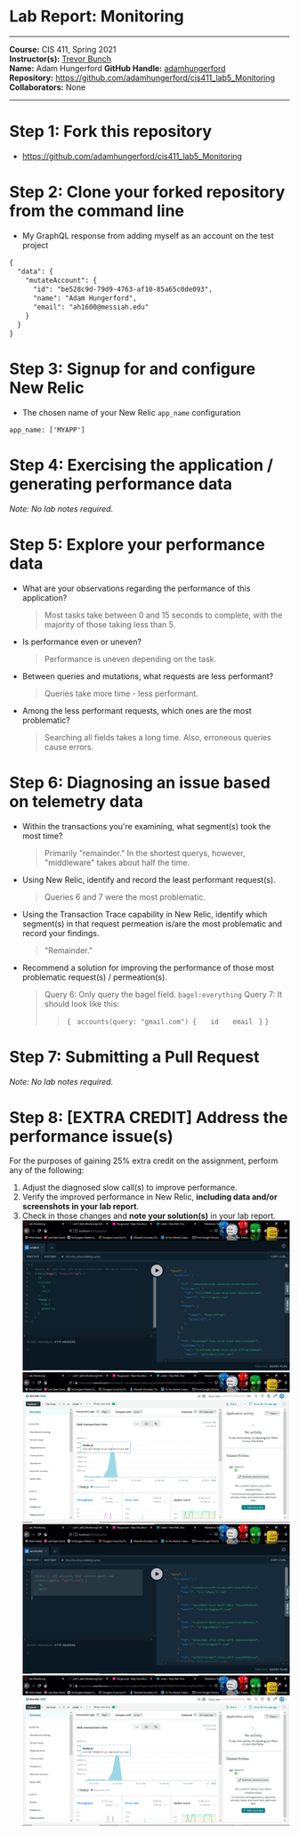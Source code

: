 # Lab Report: Monitoring
___
**Course:** CIS 411, Spring 2021  
**Instructor(s):** [Trevor Bunch](https://github.com/trevordbunch)  
**Name:** Adam Hungerford
**GitHub Handle:** [adamhungerford](https://github.com/adamhungerford)  
**Repository:** https://github.com/adamhungerford/cis411_lab5_Monitoring  
**Collaborators:** None
___

# Step 1: Fork this repository
- https://github.com/adamhungerford/cis411_lab5_Monitoring

# Step 2: Clone your forked repository from the command line
- My GraphQL response from adding myself as an account on the test project
```
{
  "data": {
    "mutateAccount": {
      "id": "be528c9d-79d9-4763-af10-85a65c0de093",
      "name": "Adam Hungerford",
      "email": "ah1600@messiah.edu"
    }
  }
}
```

# Step 3: Signup for and configure New Relic
- The chosen name of your New Relic ```app_name``` configuration
```
app_name: ['MYAPP']
```

# Step 4: Exercising the application / generating performance data

_Note: No lab notes required._

# Step 5: Explore your performance data

* What are your observations regarding the performance of this application? 
  > Most tasks take between 0 and 15 seconds to complete, with the majority of those taking less than 5.
* Is performance even or uneven? 
  > Performance is uneven depending on the task.
* Between queries and mutations, what requests are less performant? 
  > Queries take more time - less performant.
* Among the less performant requests, which ones are the most problematic?
  > Searching all fields takes a long time. Also, erroneous queries cause errors.

# Step 6: Diagnosing an issue based on telemetry data
* Within the transactions you're examining, what segment(s) took the most time?
  > Primarily "remainder." In the shortest querys, however, "middleware" takes about half the time.
* Using New Relic, identify and record the least performant request(s).
  > Queries 6 and 7 were the most problematic.
* Using the Transaction Trace capability in New Relic, identify which segment(s) in that request permeation is/are the most problematic and record your findings.
  > "Remainder."
* Recommend a solution for improving the performance of those most problematic request(s) / permeation(s).
  > Query 6: Only query the bagel field. `bagel:everything`
  > Query 7: It should look like this:
  >>```{```
  >>``` accounts(query: "gmail.com") {```
  >>```   id```
  >>```   email```
  >>``` }```
  >>```}```

# Step 7: Submitting a Pull Request
_Note: No lab notes required._

# Step 8: [EXTRA CREDIT] Address the performance issue(s)
For the purposes of gaining 25% extra credit on the assignment, perform any of the following:
1. Adjust the diagnosed slow call(s) to improve performance. 
2. Verify the improved performance in New Relic, **including data and/or screenshots in your lab report**.
3. Check in those changes and **note your solution(s)** in your lab report.
![Correction to query #6.](../assets/lab5_02_ec3.png)
![Outcome of correction to query #6.](../assets/lab5_02_ec4.png)
![Correction to query #7.](../assets/lab5_02_ec1.png)
![Outcome of correction to query #7.](../assets/lab5_02_ec2.png)